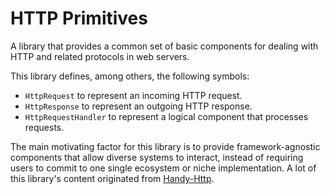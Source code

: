 # HTTP Primitives

A library that provides a common set of basic components for dealing with HTTP
and related protocols in web servers.

This library defines, among others, the following symbols:

* `HttpRequest` to represent an incoming HTTP request.
* `HttpResponse` to represent an outgoing HTTP response.
* `HttpRequestHandler` to represent a logical component that processes requests.

The main motivating factor for this library is to provide framework-agnostic
components that allow diverse systems to interact, instead of requiring users
to commit to one single ecosystem or niche implementation. A lot of this
library's content originated from [Handy-Http](https://github.com/andrewlalis/handy-httpd).
